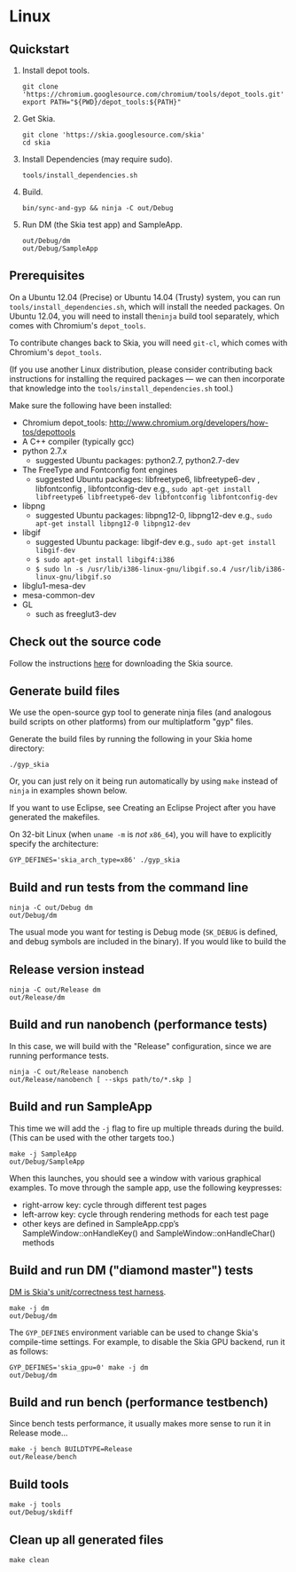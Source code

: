 Linux
=====

Quickstart
----------

1.  Install depot tools.

    <!--?prettify lang=sh?-->

        git clone 'https://chromium.googlesource.com/chromium/tools/depot_tools.git'
        export PATH="${PWD}/depot_tools:${PATH}"

2.  Get Skia.

    <!--?prettify lang=sh?-->

        git clone 'https://skia.googlesource.com/skia'
        cd skia

3.  Install Dependencies (may require sudo).

    <!--?prettify lang=sh?-->

        tools/install_dependencies.sh

4.  Build.

    <!--?prettify lang=sh?-->

        bin/sync-and-gyp && ninja -C out/Debug

5.  Run DM (the Skia test app) and SampleApp.

    <!--?prettify lang=sh?-->

        out/Debug/dm
        out/Debug/SampleApp

<a name="prerequisites"></a>Prerequisites
-------------

On a Ubuntu 12.04 (Precise) or Ubuntu 14.04 (Trusty) system, you can run
`tools/install_dependencies.sh`, which will install the needed packages.  On
Ubuntu 12.04, you will need to install the`ninja` build tool separately, which
comes with Chromium's `depot_tools`.

To contribute changes back to Skia, you will need `git-cl`, which comes with Chromium's `depot_tools`.

(If you use another Linux distribution, please consider contributing back
instructions for installing the required packages — we can then incorporate
that knowledge into the `tools/install_dependencies.sh` tool.)

Make sure the following have been installed:

  * Chromium depot_tools: http://www.chromium.org/developers/how-tos/depottools
  * A C++ compiler (typically gcc)
  * python 2.7.x
    * suggested Ubuntu packages: python2.7, python2.7-dev
  * The FreeType and Fontconfig font engines
    * suggested Ubuntu packages: libfreetype6, libfreetype6-dev , libfontconfig , libfontconfig-dev e.g., `sudo apt-get install libfreetype6 libfreetype6-dev libfontconfig libfontconfig-dev`
  * libpng
    * suggested Ubuntu packages: libpng12-0, libpng12-dev e.g., `sudo apt-get install libpng12-0 libpng12-dev`
  * libgif
    * suggested Ubuntu package: libgif-dev e.g., `sudo apt-get install libgif-dev`
    * `$ sudo apt-get install libgif4:i386`
    * `$ sudo ln -s /usr/lib/i386-linux-gnu/libgif.so.4 /usr/lib/i386-linux-gnu/libgif.so`
  * libglu1-mesa-dev
  * mesa-common-dev
  * GL
    * such as freeglut3-dev

Check out the source code
-------------------------

Follow the instructions [here](../download) for downloading the Skia source.


Generate build files
--------------------

We use the open-source gyp tool to generate ninja files (and analogous build
scripts on other platforms) from our multiplatform "gyp" files.

Generate the build files by running the following in your Skia home directory:

    ./gyp_skia

Or, you can just rely on it being run automatically by using `make` instead of
`ninja` in examples shown below.

If you want to use Eclipse, see Creating an Eclipse Project after you have generated the makefiles.

On 32-bit Linux (when `uname -m` is *not* `x86_64`), you will have to
explicitly specify the architecture:

    GYP_DEFINES='skia_arch_type=x86' ./gyp_skia

Build and run tests from the command line
-----------------------------------------

    ninja -C out/Debug dm
    out/Debug/dm

The usual mode you want for testing is Debug mode (`SK_DEBUG` is defined, and
debug symbols are included in the binary). If you would like to build the

Release version instead
-----------------------

    ninja -C out/Release dm
    out/Release/dm

Build and run nanobench (performance tests)
-------------------------------------------

In this case, we will build with the "Release" configuration, since we are
running performance tests.

    ninja -C out/Release nanobench
    out/Release/nanobench [ --skps path/to/*.skp ]

Build and run SampleApp
-----------------------

This time we will add the `-j` flag to fire up multiple threads during the
build. (This can be used with the other targets too.)

    make -j SampleApp
    out/Debug/SampleApp

When this launches, you should see a window with various graphical examples.
To move through the sample app, use the following keypresses:

  * right-arrow key: cycle through different test pages
  * left-arrow key: cycle through rendering methods for each test page
  * other keys are defined in SampleApp.cpp’s SampleWindow::onHandleKey() and SampleWindow::onHandleChar() methods

Build and run DM ("diamond master") tests
----------------------------------------

[DM is Skia's unit/correctness test harness](../../dev/testing/testing).

    make -j dm
    out/Debug/dm

The `GYP_DEFINES` environment variable can be used to change Skia's
compile-time settings.  For example, to disable the Skia GPU backend,
run it as follows:

    GYP_DEFINES='skia_gpu=0' make -j dm
    out/Debug/dm

Build and run bench (performance testbench)
-------------------------------------------

Since bench tests performance, it usually makes more sense to run it in
Release mode...

    make -j bench BUILDTYPE=Release
    out/Release/bench

Build tools
-----------

    make -j tools
    out/Debug/skdiff

Clean up all generated files
----------------------------

    make clean
